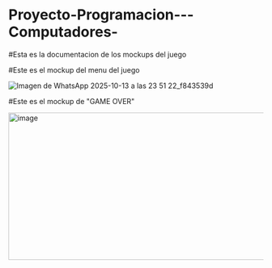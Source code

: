# Proyecto-Programacion---Computadores-

#Esta es la documentacion de los mockups del juego


#Este es el mockup del menu del juego

![Imagen de WhatsApp 2025-10-13 a las 23 51 22_f843539d](https://github.com/user-attachments/assets/91b0d946-74b7-4041-91f4-23106f5b81f9)




#Este es el mockup de "GAME OVER"

<img width="512" height="292" alt="image" src="https://github.com/user-attachments/assets/c10fce59-2f77-4cf3-afbf-8e0ff548e576" />



